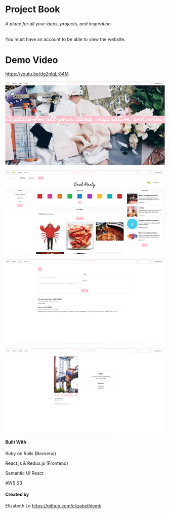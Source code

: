 # Project Book

###### A place for all your ideas, projects, and inspiration

You must have an account to be able to view the website.


Demo Video
======

https://youtu.be/dg2nIqLr84M


 ![alt text](https://github.com/elizabethlemk/project-book-front/blob/master/public/Screen%20Shot%202019-04-10%20at%203.13.16%20PM.png?raw=true)

![alt text](https://github.com/elizabethlemk/project-book-front/blob/master/public/Screen%20Shot%202019-04-10%20at%203.13.28%20PM.png?raw=true)
 
 ![alt text](https://github.com/elizabethlemk/project-book-front/blob/master/public/Screen%20Shot%202019-04-10%20at%203.14.38%20PM.png?raw=true)
 
 
  ![alt text](https://github.com/elizabethlemk/project-book-front/blob/master/public/Screen%20Shot%202019-04-10%20at%203.14.53%20PM.png?raw=true)



#### Built With 
Ruby on Rails (Backend)

React.js & Redux.js (Frontend)

Semantic UI React

AWS S3 

#### Created by 
Elizabeth Le
https://github.com/elizabethlemk
